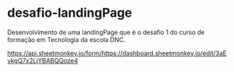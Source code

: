 # desafio-landingPage
Desenvolvimento de uma landingPage que é o desafio 1 do curso de formação em Tecnologia da  escola DNC.

<!-- Link  Sheets Monkey -->
https://api.sheetmonkey.io/form/https://dashboard.sheetmonkey.io/edit/3aEvkgQ7x2LjYBABQQoze4

